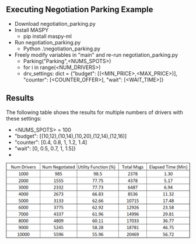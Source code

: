 ## Executing Negotiation Parking Example

  - Download negotiation_parking.py
  - Install MASPY
    - pip install maspy-ml
  - Run negotiation_parking.py
    - Python .\negotiation_parking.py   
  - Freely modify variables in "main" and re-run negotiation_parking.py
    - Parking("Parking",<NUMS_SPOTS>)
    - for i in range(<NUM_DRIVERS>)
    - drv_settings: dict = {"budget": [(<MIN_PRICE>,<MAX_PRICE>)],
                    "counter": [<COUNTER_OFFER>],
                    "wait": [<WAIT_TIME>]}

## Results

The following table shows the results for multiple numbers of drivers with these settings:
  - <NUMS_SPOTS> = 100
  - "budget": [(10,12),(10,14),(10,20),(12,14),(12,16)]
  - "counter": [0.4, 0.8, 1, 1.2, 1.4]
  - "wait": [0, 0.5, 0.7, 1, 1.5]}
  - 
![Results Table](/AAMAS2025/Negotiation_Results.png)
